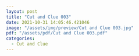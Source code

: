 ```yaml
---
layout: post
title: "Cut and Clue 003"
date: 2021-10-31 14:05:46.421046
image: "/assets/img/preview/Cut and Clue 003.jpg"
pdf: "/assets/pdf/Cut and Clue 003.pdf"
categories:
  - Cut and Clue 
---
```

